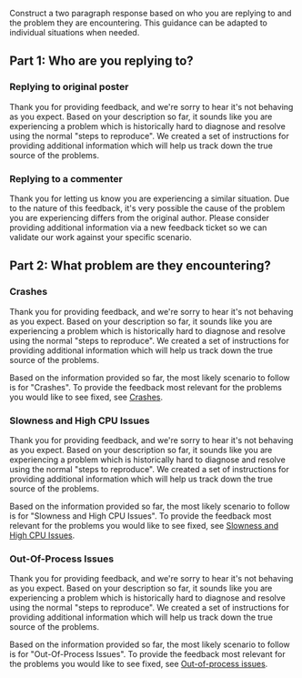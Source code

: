 Construct a two paragraph response based on who you are replying to and the problem they are encountering. This guidance can be adapted to individual situations when needed.

## Part 1: Who are you replying to?

### Replying to original poster

Thank you for providing feedback, and we're sorry to hear it's not behaving as you expect. Based on your description so far, it sounds like you are experiencing a problem which is historically hard to diagnose and resolve using the normal "steps to reproduce". We created a set of instructions for providing additional information which will help us track down the true source of the problems.

### Replying to a commenter

Thank you for letting us know you are experiencing a similar situation. Due to the nature of this feedback, it's very possible the cause of the problem you are experiencing differs from the original author. Please consider providing additional information via a new feedback ticket so we can validate our work against your specific scenario.

## Part 2: What problem are they encountering?

### Crashes

Thank you for providing feedback, and we're sorry to hear it's not behaving as you expect. Based on your description so far, it sounds like you are experiencing a problem which is historically hard to diagnose and resolve using the normal "steps to reproduce". We created a set of instructions for providing additional information which will help us track down the true source of the problems.

Based on the information provided so far, the most likely scenario to follow is for "Crashes". To provide the feedback most relevant for the problems you would like to see fixed, see [Crashes](/visualstudio/ide/how-to-increase-chances-of-performance-issue-being-fixed?view=vs-2019#crashes).

### Slowness and High CPU Issues

Thank you for providing feedback, and we're sorry to hear it's not behaving as you expect. Based on your description so far, it sounds like you are experiencing a problem which is historically hard to diagnose and resolve using the normal "steps to reproduce". We created a set of instructions for providing additional information which will help us track down the true source of the problems.

Based on the information provided so far, the most likely scenario to follow is for "Slowness and High CPU Issues". To provide the feedback most relevant for the problems you would like to see fixed, see [Slowness and High CPU Issues](/visualstudio/ide/how-to-increase-chances-of-performance-issue-being-fixed?view=vs-2019#slowness-and-high-cpu-issues).

### Out-Of-Process Issues

Thank you for providing feedback, and we're sorry to hear it's not behaving as you expect. Based on your description so far, it sounds like you are experiencing a problem which is historically hard to diagnose and resolve using the normal "steps to reproduce". We created a set of instructions for providing additional information which will help us track down the true source of the problems.

Based on the information provided so far, the most likely scenario to follow is for "Out-Of-Process Issues". To provide the feedback most relevant for the problems you would like to see fixed, see [Out-of-process issues](/visualstudio/ide/how-to-increase-chances-of-performance-issue-being-fixed?view=vs-2019#out-of-process-issues).
